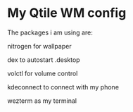 # My Qtile WM config

The packages i am using are:

nitrogen for wallpaper

dex to autostart .desktop

volctl for volume control

kdeconnect to connect with my phone

wezterm as my terminal


